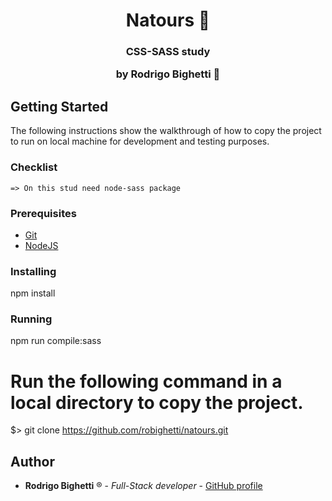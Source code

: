 <h1 align="center">
  <strong>Natours 🌿</strong>
</h1>

<h3 align="center">
  CSS-SASS study
  <p>by Rodrigo Bighetti 🚀</p>  
</h3>

## Getting Started

The following instructions show the walkthrough of how to copy the project to run on local machine for development and testing purposes.

### Checklist
```
=> On this stud need node-sass package
```

### Prerequisites

- [Git](https://git-scm.com)
- [NodeJS](https://nodejs.org/en/)

### Installing

npm install

### Running

npm run compile:sass


# Run the following command in a local directory to copy the project.

$> git clone https://github.com/robighetti/natours.git

## Author

- **Rodrigo Bighetti** ® - _Full-Stack developer_ - [GitHub profile](https://github.com/robighetti)
